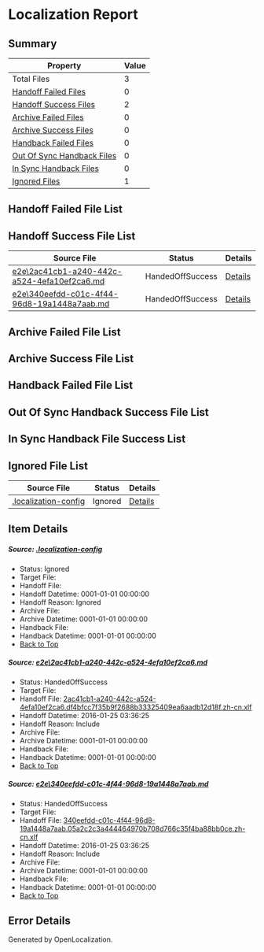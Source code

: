 # <a name='report-top'></a> Localization Report

## Summary
 Property | Value 
 -------- | ----- 
 Total Files | 3
[ Handoff Failed Files ](#handoff-failed-list)| 0
[ Handoff Success Files ](#handoff-success-list)| 2
[ Archive Failed Files ](#archive-failed-list)| 0
[ Archive Success Files ](#archive-success-list)| 0
[ Handback Failed Files ](#handback-failed-list)| 0
[ Out Of Sync Handback Files ](#outofsync-handback-success-list)| 0
[ In Sync Handback Files ](#insync-handback-success-list)| 0
[ Ignored Files ](#ignored-list)| 1

## <a name='handoff-failed-list'></a> Handoff Failed File List

## <a name='handoff-success-list'></a> Handoff Success File List
 Source File | Status | Details 
 ----------- | ------ | ------- 
 [e2e\2ac41cb1-a240-442c-a524-4efa10ef2ca6.md](https://github.com/OpenLocalizationTest/oltest/blob/813e24a9bd2d64d7a165d7db9260070df0645306/e2e/2ac41cb1-a240-442c-a524-4efa10ef2ca6.md) | HandedOffSuccess | [Details](#83e1a4f31acf417d61fa06af0056f424be32689a1)
 [e2e\340eefdd-c01c-4f44-96d8-19a1448a7aab.md](https://github.com/OpenLocalizationTest/oltest/blob/813e24a9bd2d64d7a165d7db9260070df0645306/e2e/340eefdd-c01c-4f44-96d8-19a1448a7aab.md) | HandedOffSuccess | [Details](#4d652830cfcabb0141164c0e9affa4ec68df6cdd2)

## <a name='archive-failed-list'></a> Archive Failed File List

## <a name='archive-success-list'></a> Archive Success File List

## <a name='handback-failed-list'></a> Handback Failed File List

## <a name='outofsync-handback-success-list'></a> Out Of Sync Handback Success File List

## <a name='insync-handback-success-list'></a> In Sync Handback File Success List

## <a name='ignored-list'></a> Ignored File List
 Source File | Status | Details 
 ----------- | ------ | ------- 
 [.localization-config](https://github.com/OpenLocalizationTest/oltest/blob/813e24a9bd2d64d7a165d7db9260070df0645306/.localization-config) | Ignored | [Details](#e4725be8631cbe979bbe0fa8b97cd75f1fd41d4d0)

## Item Details
##### <a name='e4725be8631cbe979bbe0fa8b97cd75f1fd41d4d0'></a> Source: [.localization-config](https://github.com/OpenLocalizationTest/oltest/blob/813e24a9bd2d64d7a165d7db9260070df0645306/.localization-config)
* Status: Ignored
* Target File: 
* Handoff File: 
* Handoff Datetime: 0001-01-01 00:00:00
* Handoff Reason: Ignored
* Archive File: 
* Archive Datetime: 0001-01-01 00:00:00
* Handback File: 
* Handback Datetime: 0001-01-01 00:00:00
* [Back to Top](#report-top)

##### <a name='83e1a4f31acf417d61fa06af0056f424be32689a1'></a> Source: [e2e\2ac41cb1-a240-442c-a524-4efa10ef2ca6.md](https://github.com/OpenLocalizationTest/oltest/blob/813e24a9bd2d64d7a165d7db9260070df0645306/e2e/2ac41cb1-a240-442c-a524-4efa10ef2ca6.md)
* Status: HandedOffSuccess
* Target File: 
* Handoff File: [2ac41cb1-a240-442c-a524-4efa10ef2ca6.df4bfcc7f35b9f2688b33325409ea6aadb12d18f.zh-cn.xlf](https://github.com/OpenLocalizationTestOrg/olhandoff/blob/a0a0720ce4959c988dafb13560021c222c14a2f2/ol-handoff/OpenLocalizationTestOrg/oltest.zh-cn/qimu/2ac41cb1-a240-442c-a524-4efa10ef2ca6.df4bfcc7f35b9f2688b33325409ea6aadb12d18f.zh-cn.xlf)
* Handoff Datetime: 2016-01-25 03:36:25
* Handoff Reason: Include
* Archive File: 
* Archive Datetime: 0001-01-01 00:00:00
* Handback File: 
* Handback Datetime: 0001-01-01 00:00:00
* [Back to Top](#report-top)

##### <a name='4d652830cfcabb0141164c0e9affa4ec68df6cdd2'></a> Source: [e2e\340eefdd-c01c-4f44-96d8-19a1448a7aab.md](https://github.com/OpenLocalizationTest/oltest/blob/813e24a9bd2d64d7a165d7db9260070df0645306/e2e/340eefdd-c01c-4f44-96d8-19a1448a7aab.md)
* Status: HandedOffSuccess
* Target File: 
* Handoff File: [340eefdd-c01c-4f44-96d8-19a1448a7aab.05a2c2c3a444464970b708d766c35f4ba88bb0ce.zh-cn.xlf](https://github.com/OpenLocalizationTestOrg/olhandoff/blob/a0a0720ce4959c988dafb13560021c222c14a2f2/ol-handoff/OpenLocalizationTestOrg/oltest.zh-cn/qimu/340eefdd-c01c-4f44-96d8-19a1448a7aab.05a2c2c3a444464970b708d766c35f4ba88bb0ce.zh-cn.xlf)
* Handoff Datetime: 2016-01-25 03:36:25
* Handoff Reason: Include
* Archive File: 
* Archive Datetime: 0001-01-01 00:00:00
* Handback File: 
* Handback Datetime: 0001-01-01 00:00:00
* [Back to Top](#report-top)


## Error Details

Generated by OpenLocalization.
